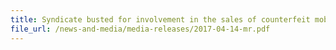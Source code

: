 ```yaml
---
title: Syndicate busted for involvement in the sales of counterfeit mobile phones     
file_url: /news-and-media/media-releases/2017-04-14-mr.pdf
---
```

